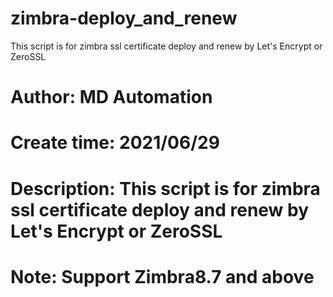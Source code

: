# zimbra-deploy_and_renew
This script is for zimbra ssl certificate deploy and renew by Let's Encrypt or ZeroSSL

# Author: MD Automation 
# Create time: 2021/06/29
# Description: This script is for zimbra ssl certificate deploy and renew by Let's Encrypt or ZeroSSL
# Note: Support Zimbra8.7 and above
